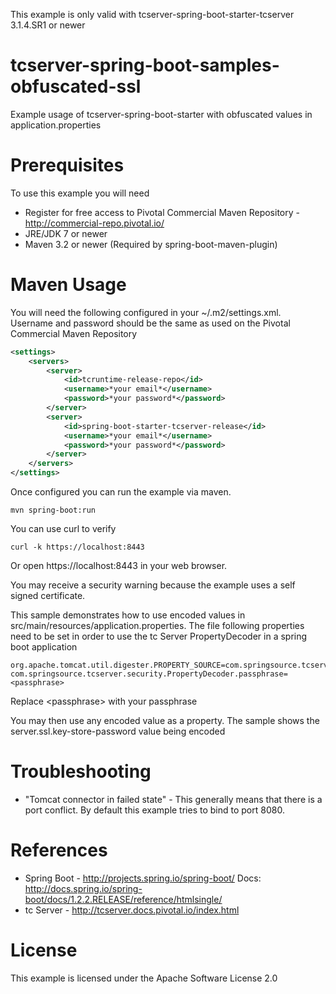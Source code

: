This example is only valid with tcserver-spring-boot-starter-tcserver 3.1.4.SR1 or newer

# tcserver-spring-boot-samples-obfuscated-ssl
Example usage of tcserver-spring-boot-starter with obfuscated values in application.properties

Prerequisites
=============
To use this example you will need

* Register for free access to Pivotal Commercial Maven Repository - http://commercial-repo.pivotal.io/
* JRE/JDK 7 or newer
* Maven 3.2 or newer (Required by spring-boot-maven-plugin)

Maven Usage
==================

You will need the following configured in your ~/.m2/settings.xml. Username and password should be the same as used on the Pivotal Commercial Maven Repository

```xml
<settings>
	<servers>
		<server>
			<id>tcruntime-release-repo</id>
			<username>*your email*</username>
			<password>*your password*</password>
		</server>
		<server>
			<id>spring-boot-starter-tcserver-release</id>
			<username>*your email*</username>
			<password>*your password*</password>
		</server>
	</servers>
</settings>
```

Once configured you can run the example via maven.

```
mvn spring-boot:run
```

You can use curl to verify

```
curl -k https://localhost:8443
```

Or open https://localhost:8443 in your web browser.

You may receive a security warning because the example uses a self signed certificate.

This sample demonstrates how to use encoded values in src/main/resources/application.properties. The file following properties need to be set in order to use the tc Server PropertyDecoder in a spring boot application

```
org.apache.tomcat.util.digester.PROPERTY_SOURCE=com.springsource.tcserver.security.PropertyDecoder
com.springsource.tcserver.security.PropertyDecoder.passphrase=<passphrase>
``` 
Replace \<passphrase\> with your passphrase

You may then use any encoded value as a property. The sample shows the server.ssl.key-store-password value being encoded


Troubleshooting
===============

* "Tomcat connector in failed state" - This generally means that there is a port conflict. By default this example tries to bind to port 8080.

References
==========

* Spring Boot - http://projects.spring.io/spring-boot/  Docs: http://docs.spring.io/spring-boot/docs/1.2.2.RELEASE/reference/htmlsingle/
* tc Server -  http://tcserver.docs.pivotal.io/index.html

License
=======
This example is licensed under the Apache Software License 2.0
